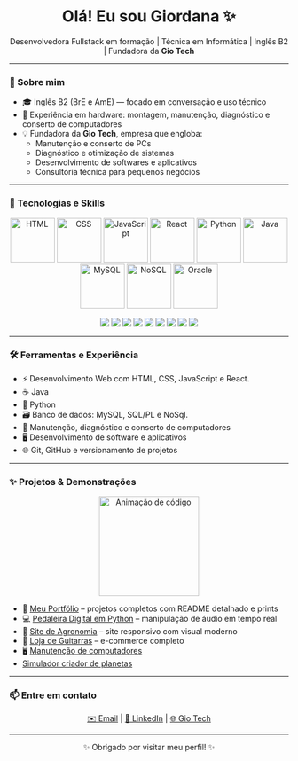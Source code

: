 <h1 align="center">Olá! Eu sou Giordana ✨</h1>

<p align="center">
  Desenvolvedora Fullstack em formação | Técnica em Informática | Inglês B2 | Fundadora da <b>Gio Tech</b>
</p>

---

### 🚀 Sobre mim


- 🎓 Inglês B2 (BrE e AmE) — focado em conversação e uso técnico    
- 🧰 Experiência em hardware: montagem, manutenção, diagnóstico e conserto de computadores  
- 💡 Fundadora da **Gio Tech**, empresa que engloba:
  - Manutenção e conserto de PCs  
  - Diagnóstico e otimização de sistemas  
  - Desenvolvimento de softwares e aplicativos  
  - Consultoria técnica para pequenos negócios  

---

### 🧠 Tecnologias e Skills

<p align="center">
  <img src="https://cdn.jsdelivr.net/gh/devicons/devicon/icons/html5/html5-original.svg" height="80" alt="HTML" />
  <img src="https://cdn.jsdelivr.net/gh/devicons/devicon/icons/css3/css3-original.svg" height="80" alt="CSS" />
  <img src="https://cdn.jsdelivr.net/gh/devicons/devicon/icons/javascript/javascript-original.svg" height="80" alt="JavaScript" />
  <img src="https://cdn.jsdelivr.net/gh/devicons/devicon/icons/react/react-original.svg" height="80" alt="React" />
  <img src="https://cdn.jsdelivr.net/gh/devicons/devicon/icons/python/python-original.svg" height="80" alt="Python" />
  <img src="https://cdn.jsdelivr.net/gh/devicons/devicon/icons/java/java-original.svg" height="80" alt="Java" />
  <img src="https://cdn.jsdelivr.net/gh/devicons/devicon/icons/mysql/mysql-original.svg" height="80" alt="MySQL" />
  <img src="https://cdn.jsdelivr.net/gh/devicons/devicon/icons/mongodb/mongodb-original.svg" height="80" alt="NoSQL" />
  <img src="https://cdn.jsdelivr.net/gh/devicons/devicon/icons/oracle/oracle-original.svg" height="80" alt="Oracle" />
</p>

<p align="center">
  <img src="https://img.shields.io/badge/HTML5-%23E34F26?style=for-the-badge&logo=html5&logoColor=white" />
  <img src="https://img.shields.io/badge/CSS3-%231572B6?style=for-the-badge&logo=css3&logoColor=white" />
  <img src="https://img.shields.io/badge/JavaScript-%23F7DF1E?style=for-the-badge&logo=javascript&logoColor=black" />
  <img src="https://img.shields.io/badge/React-%2361DAFB?style=for-the-badge&logo=react&logoColor=black" />
  <img src="https://img.shields.io/badge/Python-%233776AB?style=for-the-badge&logo=python&logoColor=white" />
  <img src="https://img.shields.io/badge/Java-%23007396?style=for-the-badge&logo=java&logoColor=white" />
  <img src="https://img.shields.io/badge/MySQL-%2300f?style=for-the-badge&logo=mysql&logoColor=white" />
  <img src="https://img.shields.io/badge/NoSQL-%234ea94b?style=for-the-badge&logo=mongodb&logoColor=white" />
  <img src="https://img.shields.io/badge/Oracle-%23f80000?style=for-the-badge&logo=oracle&logoColor=white" />
</p>


---

### 🛠️ Ferramentas e Experiência

- ⚡ Desenvolvimento Web com HTML, CSS, JavaScript e React.
- ☕ Java
- 🧩 Python
- 🗃️ Banco de dados: MySQL, SQL/PL e NoSql.  
- 🧰 Manutenção, diagnóstico e conserto de computadores  
- 🖥️ Desenvolvimento de software e aplicativos  
- 🌐 Git, GitHub e versionamento de projetos  

---

### ✨ Projetos & Demonstrações

<p align="center">
  <img src="https://user-images.githubusercontent.com/74038190/212284087-bbe7e430-757e-4901-90bf-4cd2ce3e1852.gif" height="180" alt="Animação de código"/>
</p>

- 📂 [Meu Portfólio](https://gio0000.github.io/giordana.portifolio.io/) – projetos completos com README detalhado e prints  
- 💻 [Pedaleira Digital em Python](https://github.com/gio0000/Pedaleira-para-guitarra) – manipulação de áudio em tempo real  
- 🌱 [Site de Agronomia](https://github.com/gio0000/site-agroneg-cios) – site responsivo com visual moderno  
- 🎸 [Loja de Guitarras](https://github.com/gio0000/ecommerce-guitarras) – e-commerce completo
- 🖥️ [Manutenção de computadores](https://www.linkedin.com/posts/giordana-stumm-13786133a_projeto-integrador-activity-7335079937172779008-zHq5?utm_source=share&utm_medium=member_desktop&rcm=ACoAAFUzLXsBEgwMoF5ADCCX3xxZHtSqtf4yuQ0)
-    [Simulador criador de planetas](https://gio0000.github.io/Planetario/)
---

### 📫 Entre em contato

<p align="center">
  <a href="mailto:giordanastumm7@gmail.com">✉️ Email</a> | 
  <a href="https://www.linkedin.com/in/giordana-stumm-13786133a">💼 LinkedIn</a> | 
  <a href="https://www.instagram.com/gio__tech">🌐 Gio Tech</a>
</p>

---

<p align="center">
✨ Obrigado por visitar meu perfil! ✨
</p>
